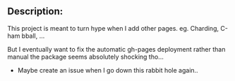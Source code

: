 
## Description:
This project is meant to turn hype when I add other pages. eg. Charding, C-ham bball, ...

But I eventually want to fix the automatic gh-pages deployment rather than manual the package seems absolutely shocking tho...
- Maybe create an issue when I go down this rabbit hole again..